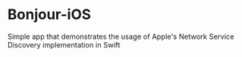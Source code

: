 # Bonjour-iOS
Simple app that demonstrates the usage of Apple's Network Service Discovery implementation in Swift
